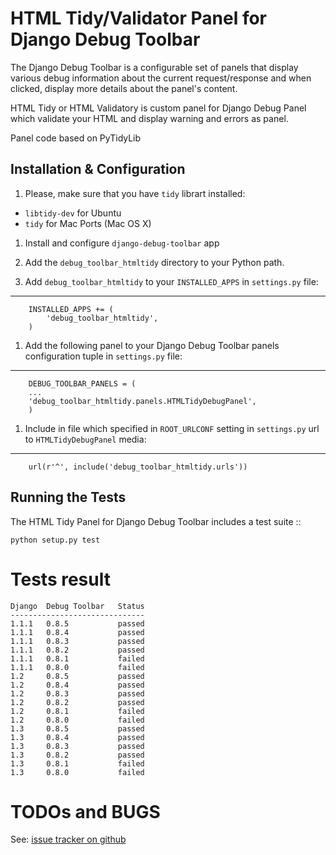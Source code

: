 
HTML Tidy/Validator Panel for Django Debug Toolbar
========

The Django Debug Toolbar is a configurable set of panels that display various
debug information about the current request/response and when clicked, display
more details about the panel's content.

HTML Tidy or HTML Validatory is custom panel for Django Debug Panel which
validate your HTML and display warning and errors as panel.

Panel code based on PyTidyLib

Installation & Configuration
-----------------

1. Please, make sure that you have `tidy` librart installed:

  * `libtidy-dev` for Ubuntu
  * `tidy` for Mac Ports (Mac OS X)

1. Install and configure `django-debug-toolbar` app

1. Add the `debug_toolbar_htmltidy` directory to your Python path.

1. Add `debug_toolbar_htmltidy` to your `INSTALLED_APPS` in `settings.py` file:
***
        INSTALLED_APPS += (
            'debug_toolbar_htmltidy',
        )

1. Add the following panel to your Django Debug Toolbar panels
   configuration tuple in `settings.py` file:

***
        DEBUG_TOOLBAR_PANELS = (
	    ...
	    'debug_toolbar_htmltidy.panels.HTMLTidyDebugPanel',
        )

1. Include in file which specified in `ROOT_URLCONF` setting in `settings.py`
   url to `HTMLTidyDebugPanel` media:

***
    	url(r'^', include('debug_toolbar_htmltidy.urls'))


Running the Tests
-----------------

The HTML Tidy Panel for Django Debug Toolbar includes a test suite
::

    python setup.py test


Tests result
=================

	Django	Debug Toolbar	Status
	------------------------------
	1.1.1	0.8.5			passed
	1.1.1	0.8.4			passed
	1.1.1	0.8.3			passed
	1.1.1	0.8.2			passed
	1.1.1	0.8.1			failed
	1.1.1	0.8.0			failed
	1.2		0.8.5			passed
	1.2		0.8.4			passed
	1.2		0.8.3			passed
	1.2		0.8.2			passed
	1.2		0.8.1			failed
	1.2		0.8.0			failed
	1.3		0.8.5			passed
	1.3		0.8.4			passed
	1.3		0.8.3			passed
	1.3		0.8.2			passed
	1.3		0.8.1			failed
	1.3		0.8.0			failed


TODOs and BUGS
==============
See: [issue tracker on github](https://github.com/joymax/django-dtpanel-htmltidy/issues)
